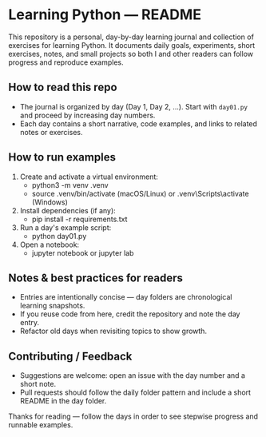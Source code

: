 # Learning Python — README

This repository is a personal, day-by-day learning journal and collection of exercises for learning Python. It documents daily goals, experiments, short exercises, notes, and small projects so both I and other readers can follow progress and reproduce examples.

## How to read this repo
- The journal is organized by day (Day 1, Day 2, ...). Start with `day01.py` and proceed by increasing day numbers.
- Each day contains a short narrative, code examples, and links to related notes or exercises.


## How to run examples
1. Create and activate a virtual environment:
     - python3 -m venv .venv
     - source .venv/bin/activate (macOS/Linux) or .venv\Scripts\activate (Windows)
2. Install dependencies (if any):
     - pip install -r requirements.txt
3. Run a day's example script:
     - python day01.py
4. Open a notebook:
     - jupyter notebook or jupyter lab

## Notes & best practices for readers
- Entries are intentionally concise — day folders are chronological learning snapshots.
- If you reuse code from here, credit the repository and note the day entry.
- Refactor old days when revisiting topics to show growth.

## Contributing / Feedback
- Suggestions are welcome: open an issue with the day number and a short note.
- Pull requests should follow the daily folder pattern and include a short README in the day folder.

Thanks for reading — follow the days in order to see stepwise progress and runnable examples.